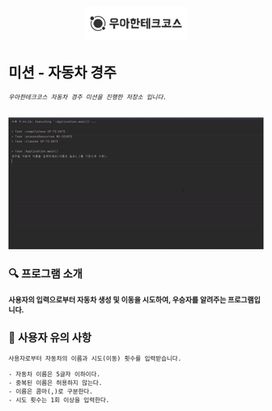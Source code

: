 <p align="center">
    <img src="./docs/image/woowacourse.png" alt="우아한테크코스" width="200px">
</p>

# 미션 - 자동차 경주

###### `우아한테크코스 자동차 경주 미션을 진행한 저장소 입니다.`
<img src="./docs/image/java-racing.gif" width="800">


## 🔍 프로그램 소개
#### 사용자의 입력으로부터 자동차 생성 및 이동을 시도하여, 우승자를 알려주는 프로그램입니다.


## 🚀 사용자 유의 사항
`사용자로부터 자동차의 이름과 시도(이동) 횟수를 입력받습니다.`
```
- 자동차 이름은 5글자 이하이다.
- 중복된 이름은 허용하지 않는다.
- 이름은 콤마(,)로 구분한다.
- 시도 횟수는 1회 이상을 입력한다.
```

